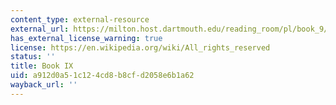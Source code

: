 ```yaml
---
content_type: external-resource
external_url: https://milton.host.dartmouth.edu/reading_room/pl/book_9/text.shtml
has_external_license_warning: true
license: https://en.wikipedia.org/wiki/All_rights_reserved
status: ''
title: Book IX
uid: a912d0a5-1c12-4cd8-b8cf-d2058e6b1a62
wayback_url: ''
---
```

